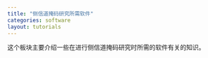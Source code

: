 ```yaml
---
title: "侧信道掩码研究所需软件"
categories: software
layout: tutorials
---
```

这个板块主要介绍一些在进行侧信道掩码研究时所需的软件有关的知识。


